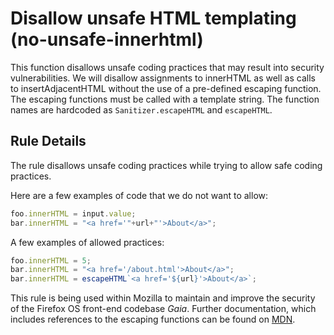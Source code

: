 # Disallow unsafe HTML templating (no-unsafe-innerhtml)

This function disallows unsafe coding practices that may result into security vulnerabilities. We will disallow assignments to innerHTML as well as calls to insertAdjacentHTML without the use of a pre-defined escaping function. The escaping functions must be called with a template string. The function names are hardcoded as `Sanitizer.escapeHTML` and `escapeHTML`.

## Rule Details

The rule disallows unsafe coding practices while trying to allow safe coding practices.

Here are a few examples of code that we do not want to allow:

```js
foo.innerHTML = input.value;
bar.innerHTML = "<a href='"+url+"'>About</a>";
```

A few examples of allowed practices:


```js
foo.innerHTML = 5;
bar.innerHTML = "<a href='/about.html'>About</a>";
bar.innerHTML = escapeHTML`<a href='${url}'>About</a>`;
```


This rule is being used within Mozilla to maintain and improve the security of the Firefox OS front-end codebase *Gaia*. Further documentation, which includes references to the escaping functions can be found on [MDN](https://developer.mozilla.org/en-US/Firefox_OS/Security/Security_Automation).

